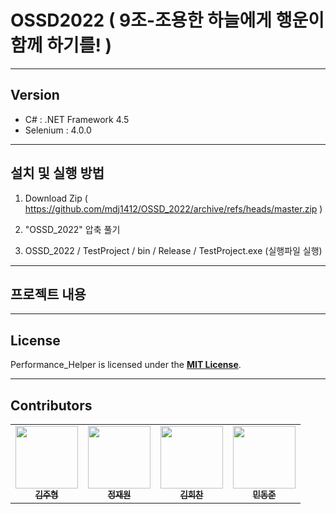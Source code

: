 # OSSD2022  (	9조-조용한 하늘에게 행운이 함께 하기를! )
--------------------
## Version  
- C# : .NET Framework 4.5  
- Selenium : 4.0.0
----------------
## 설치 및 실행 방법
1. Download Zip ( https://github.com/mdj1412/OSSD_2022/archive/refs/heads/master.zip )


2. "OSSD_2022" 압축 풀기  


3. OSSD_2022 / TestProject / bin / Release / TestProject.exe (실행파일 실행)
---------------
## 프로젝트 내용


-----------
## License
Performance_Helper is licensed under the **[MIT License]**.  

----------

## Contributors
<table>
  <tr>
    <td align="center">
      <a href="https://github.com/kimjoohyungsd"><img src="https://avatars.githubusercontent.com/u/37267842?v=4" width="100px;" alt=""/> <br /> <sub> <b>김주형</b> </sub> </a> <br />
    <td align="center">
      <a href="https://github.com/jaewon0926"><img src="https://avatars.githubusercontent.com/u/112992836?v=4" width="100px;" alt=""/> <br /> <sub> <b>정재원</b> </sub> </a> <br />
    <td align="center">
      <a href="https://github.com/mjswindells"><img src="https://avatars.githubusercontent.com/u/91093119?v=4" width="100px;" alt=""/> <br /> <sub> <b>김희찬</b> </sub> </a> <br />
    <td align="center">
      <a href="https://github.com/mdj1412"><img src="https://avatars.githubusercontent.com/u/91893721?v=4" width="100px;" alt=""/> <br /> <sub> <b>민동준</b> </sub> </a> <br />
  </tr>
</table>




[MIT License]: https://github.com/mdj1412/OSSD_2022/blob/master/LICENSE
